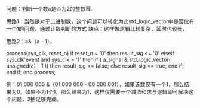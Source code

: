 问题：判断一个数a是否为2的整数幂.

思路1：当然是对于二进制数，这个问题可以转化为此std_logic_vector中是否仅有一个1的问题，通过计数判断的方式
缺点：这样做逻辑比较复杂，延时也较长，


思路2：a&（a - 1）， 

process(sys_clk, reset_n)
  if reset_n = '0' then
     result_sig <= '0'
  elseif sys_clk'event and sys_clk = '1' then
     if ( a_signal & std_logic_vector( unsigned(a) - 1 )) then 
       result_sig <= false;
     else
       result_sig <= true;
     end if;
   end if;
end process;


例：01 000 000 &（01 000 000 - 00 000 001），如果该数仅有一个1，那么结果为0，如果不为1个1，那么结果为1，这样仅需要一个减法和求与逻辑即可解决这个问题，2拍足够完成。
